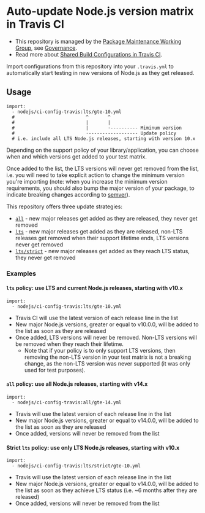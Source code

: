 # Auto-update Node.js version matrix in Travis CI

- This repository is managed by the [Package Maintenance Working Group](https://github.com/nodejs/package-maintenance), see [Governance](https://github.com/nodejs/package-maintenance/blob/master/Governance.md).
- Read more about [Shared Build Configurations in Travis CI](https://docs.travis-ci.com/user/build-config-imports/).

Import configurations from this repository into your `.travis.yml` to automatically start testing in new versions of Node.js as they get released.

## Usage

```
import:
  - nodejs/ci-config-travis:lts/gte-10.yml
  #                          ^       ^
  #                          |       |
  #                          |       ·---------- Miminum version
  #                          ·------------------ Update policy
  # i.e. include all LTS Node.js releases, starting with version 10.x
```

Depending on the support policy of your library/application, you can choose when and which versions get added to your test matrix.

Once added to the list, the LTS versions will never get removed from the list, i.e. you will need to take explicit action to change the minimum version you're importing (note: when you increase the minimum version requirements, you should also bump the major version of your package, to indicate breaking changes according to [semver](https://semver.org/)).

This repository offers three update strategies:

- [`all`](./all) - new major releases get added as they are released, they never get removed
- [`lts`](./lts) - new major releases get added as they are released, non-LTS releases get removed when their support lifetime ends, LTS versions never get removed
- [`lts/strict`](./lts/strict) - new major releases get added as they reach LTS status, they never get removed   


### Examples

#### `lts` policy: use LTS and current Node.js releases, starting with v10.x 

```
import:
  - nodejs/ci-config-travis:lts/gte-10.yml
```

- Travis CI will use the latest version of each release line in the list
- New major Node.js versions, greater or equal to v10.0.0, will be added to the list as soon as they are released
- Once added, LTS versions will never be removed. Non-LTS versions will be removed when they reach their lifetime.
    - Note that if your policy is to only support LTS versions, then removing the non-LTS version in your test matrix is not a breaking change, as the non-LTS version was never supported (it was only used for test purposes).


#### `all` policy: use all Node.js releases, starting with v14.x 

```
import:
  - nodejs/ci-config-travis:all/gte-14.yml
```

- Travis will use the latest version of each release line in the list
- New major Node.js versions, greater or equal to v14.0.0, will be added to the list as soon as they are released
- Once added, versions will never be removed from the list


#### Strict `lts` policy: use only LTS Node.js releases, starting with v10.x 

```
import:
  - nodejs/ci-config-travis:lts/strict/gte-10.yml
```

- Travis will use the latest version of each release line in the list
- New major Node.js versions, greater or equal to v14.0.0, will be added to the list as soon as they achieve LTS status (i.e. ~6 months after they are released)
- Once added, versions will never be removed from the list
